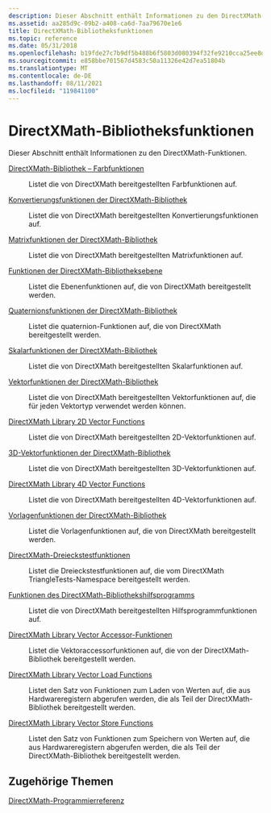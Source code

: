 ```yaml
---
description: Dieser Abschnitt enthält Informationen zu den DirectXMath-Funktionen.
ms.assetid: aa285d9c-09b2-a408-ca6d-7aa79670e1e6
title: DirectXMath-Bibliotheksfunktionen
ms.topic: reference
ms.date: 05/31/2018
ms.openlocfilehash: b19fde27c7b9df5b488b6f5803d080394f32fe9210cca25ee8d591f325a9ec6d
ms.sourcegitcommit: e858bbe701567d4583c50a11326e42d7ea51804b
ms.translationtype: MT
ms.contentlocale: de-DE
ms.lasthandoff: 08/11/2021
ms.locfileid: "119841100"
---
```

# <a name="directxmath-library-functions"></a>DirectXMath-Bibliotheksfunktionen

Dieser Abschnitt enthält Informationen zu den DirectXMath-Funktionen.

<dl> <dt>

[DirectXMath-Bibliothek – Farbfunktionen](ovw-xnamath-reference-functions-color.md)
</dt> <dd>

Listet die von DirectXMath bereitgestellten Farbfunktionen auf.

</dd> <dt>

[Konvertierungsfunktionen der DirectXMath-Bibliothek](ovw-xnamath-reference-functions-conversion.md)
</dt> <dd>

Listet die von DirectXMath bereitgestellten Konvertierungsfunktionen auf.

</dd> <dt>

[Matrixfunktionen der DirectXMath-Bibliothek](ovw-xnamath-reference-functions-matrix.md)
</dt> <dd>

Listet die von DirectXMath bereitgestellten Matrixfunktionen auf.

</dd> <dt>

[Funktionen der DirectXMath-Bibliotheksebene](ovw-xnamath-reference-functions-plane.md)
</dt> <dd>

Listet die Ebenenfunktionen auf, die von DirectXMath bereitgestellt werden.

</dd> <dt>

[Quaternionsfunktionen der DirectXMath-Bibliothek](ovw-xnamath-reference-functions-quaternion.md)
</dt> <dd>

Listet die quaternion-Funktionen auf, die von DirectXMath bereitgestellt werden.

</dd> <dt>

[Skalarfunktionen der DirectXMath-Bibliothek](ovw-xnamath-reference-functions-scalar.md)
</dt> <dd>

Listet die von DirectXMath bereitgestellten Skalarfunktionen auf.

</dd> <dt>

[Vektorfunktionen der DirectXMath-Bibliothek](ovw-xnamath-reference-functions-vector.md)
</dt> <dd>

Listet die von DirectXMath bereitgestellten Vektorfunktionen auf, die für jeden Vektortyp verwendet werden können.

</dd> <dt>

[DirectXMath Library 2D Vector Functions](ovw-xnamath-reference-functions-vector2.md)
</dt> <dd>

Listet die von DirectXMath bereitgestellten 2D-Vektorfunktionen auf.

</dd> <dt>

[3D-Vektorfunktionen der DirectXMath-Bibliothek](ovw-xnamath-reference-functions-vector3.md)
</dt> <dd>

Listet die von DirectXMath bereitgestellten 3D-Vektorfunktionen auf.

</dd> <dt>

[DirectXMath Library 4D Vector Functions](ovw-xnamath-reference-functions-vector4.md)
</dt> <dd>

Listet die von DirectXMath bereitgestellten 4D-Vektorfunktionen auf.

</dd> <dt>

[Vorlagenfunktionen der DirectXMath-Bibliothek](ovw-xnamath-templates.md)
</dt> <dd>

Listet die Vorlagenfunktionen auf, die von DirectXMath bereitgestellt werden.

</dd> <dt>

[DirectXMath-Dreieckstestfunktionen](ovw-xnamath-triangletests.md)
</dt> <dd>

Listet die Dreieckstestfunktionen auf, die vom DirectXMath TriangleTests-Namespace bereitgestellt werden.

</dd> <dt>

[Funktionen des DirectXMath-Bibliothekshilfsprogramms](ovw-xnamath-utilities.md)
</dt> <dd>

Listet die von DirectXMath bereitgestellten Hilfsprogrammfunktionen auf.

</dd> <dt>

[DirectXMath Library Vector Accessor-Funktionen](ovw-xnamath-reference-functions-accessors.md)
</dt> <dd>

Listet die Vektoraccessorfunktionen auf, die von der DirectXMath-Bibliothek bereitgestellt werden.

</dd> <dt>

[DirectXMath Library Vector Load Functions](ovw-xnamath-reference-functions-load.md)
</dt> <dd>

Listet den Satz von Funktionen zum Laden von Werten auf, die aus Hardwareregistern abgerufen werden, die als Teil der DirectXMath-Bibliothek bereitgestellt werden.

</dd> <dt>

[DirectXMath Library Vector Store Functions](ovw-xnamath-reference-functions-storage.md)
</dt> <dd>

Listet den Satz von Funktionen zum Speichern von Werten auf, die aus Hardwareregistern abgerufen werden, die als Teil der DirectXMath-Bibliothek bereitgestellt werden.

</dd> </dl>

## <a name="related-topics"></a>Zugehörige Themen

<dl> <dt>

[DirectXMath-Programmierreferenz](ovw-xnamath-reference.md)
</dt> </dl>

 

 




